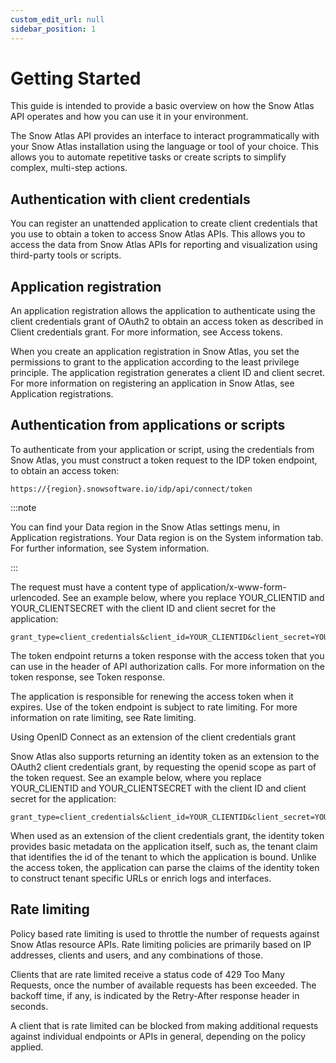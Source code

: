 ```yaml
---
custom_edit_url: null
sidebar_position: 1
---
```


# Getting Started

This guide is intended to provide a basic overview on how the Snow Atlas API operates and how you can use it in your environment.

The Snow Atlas API provides an interface to interact programmatically with your Snow Atlas installation using the language or tool of your choice. This allows you to automate repetitive tasks or create scripts to simplify complex, multi-step actions.

## Authentication with client credentials

You can register an unattended application to create client credentials that you use to obtain a token to access Snow Atlas APIs. This allows you to access the data from Snow Atlas APIs for reporting and visualization using third-party tools or scripts.
## Application registration

An application registration allows the application to authenticate using the client credentials grant of OAuth2 to obtain an access token as described in Client credentials grant. For more information, see Access tokens.

When you create an application registration in Snow Atlas, you set the permissions to grant to the application according to the least privilege principle. The application registration generates a client ID and client secret. For more information on registering an application in Snow Atlas, see Application registrations.

## Authentication from applications or scripts

To authenticate from your application or script, using the credentials from Snow Atlas, you must construct a token request to the IDP token endpoint, to obtain an access token:

```text
https://{region}.snowsoftware.io/idp/api/connect/token
```
:::note

You can find your Data region in the Snow Atlas settings menu, in Application registrations. Your Data region is on the System information tab. For further information, see System information.

:::

The request must have a content type of application/x-www-form-urlencoded. See an example below, where you replace YOUR_CLIENTID and YOUR_CLIENTSECRET with the client ID and client secret for the application:

    grant_type=client_credentials&client_id=YOUR_CLIENTID&client_secret=YOUR_CLIENTSECRET

The token endpoint returns a token response with the access token that you can use in the header of API authorization calls. For more information on the token response, see Token response.

The application is responsible for renewing the access token when it expires. Use of the token endpoint is subject to rate limiting. For more information on rate limiting, see Rate limiting.

Using OpenID Connect as an extension of the client credentials grant

Snow Atlas also supports returning an identity token as an extension to the OAuth2 client credentials grant, by requesting the openid scope as part of the token request. See an example below, where you replace YOUR_CLIENTID and YOUR_CLIENTSECRET with the client ID and client secret for the application:

    grant_type=client_credentials&client_id=YOUR_CLIENTID&client_secret=YOUR_CLIENTSECRET&amp;scope=openid

When used as an extension of the client credentials grant, the identity token provides basic metadata on the application itself, such as, the tenant claim that identifies the id of the tenant to which the application is bound. Unlike the access token, the application can parse the claims of the identity token to construct tenant specific URLs or enrich logs and interfaces.

## Rate limiting

Policy based rate limiting is used to throttle the number of requests against Snow Atlas resource APIs. Rate limiting policies are primarily based on IP addresses, clients and users, and any combinations of those.

Clients that are rate limited receive a status code of 429 Too Many Requests, once the number of available requests has been exceeded. The backoff time, if any, is indicated by the Retry-After response header in seconds.

A client that is rate limited can be blocked from making additional requests against individual endpoints or APIs in general, depending on the policy applied.